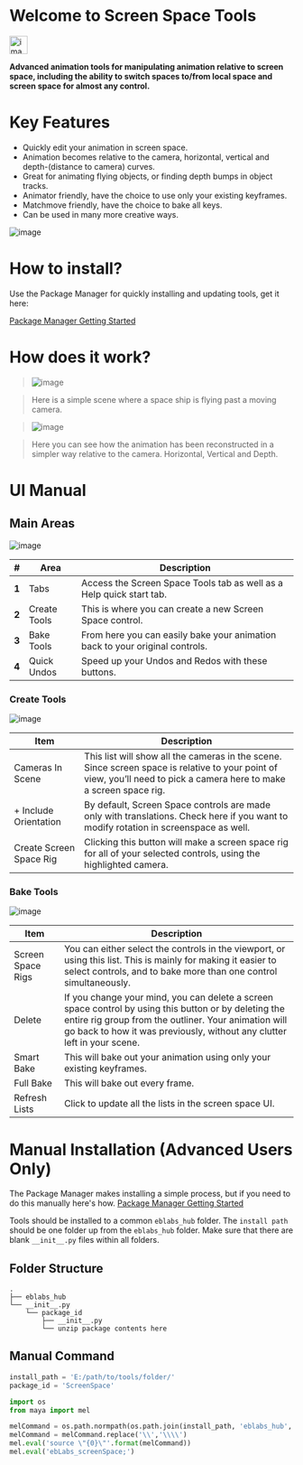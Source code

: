 # Welcome to Screen Space Tools

<img src="https://raw.githubusercontent.com/eblabs/eblabs_community/master/docs/ScreenSpaceTools/data/eblabs_screenSpace.png" alt="image" width="32px" />

**Advanced animation tools for manipulating animation relative to screen space, including the ability to switch spaces to/from local space and screen space for almost any control.**

# Key Features
* Quickly edit your animation in screen space.
* Animation becomes relative to the camera, horizontal, vertical and depth-(distance to camera) curves.
* Great for animating flying objects, or finding depth bumps in object tracks.
* Animator friendly, have the choice to use only your existing keyframes.
* Matchmove friendly, have the choice to bake all keys.
* Can be used in many more creative ways.

<img src="https://raw.githubusercontent.com/eblabs/eblabs_community/master/docs/ScreenSpaceTools/data/screenSpace_mainUI1.jpg" alt="image"/>

# How to install?
Use the Package Manager for quickly installing and updating tools, get it here:

[Package Manager Getting Started](https://eblabs.com/package-manager-quick-install-beta/)

# How does it work?
> <img src="https://raw.githubusercontent.com/eblabs/eblabs_community/master/docs/ScreenSpaceTools/data/ScreenSpace_Camera.gif" alt="image"/>

>Here is a simple scene where a space ship is flying past a moving camera.

> <img src="https://raw.githubusercontent.com/eblabs/eblabs_community/master/docs/ScreenSpaceTools/data/ScreenSpace_Edit2.gif" alt="image"/>

>Here you can see how the animation has been reconstructed in a simpler way relative to the camera. Horizontal, Vertical and Depth.

# UI Manual

## Main Areas
<img src="https://raw.githubusercontent.com/eblabs/eblabs_community/master/docs/ScreenSpaceTools/data/ScreenSpace_Main_Breakdown.png" alt="image"/>

| # | Area | Description | 
| --- | --- |--- |
| **1** | Tabs | Access the Screen Space Tools tab as well as a Help quick start tab. |
| **2** | Create Tools | This is where you can create a new Screen Space control. |
| **3** | Bake Tools | From here you can easily bake your animation back to your original controls.  |
| **4** | Quick Undos | Speed up your Undos and Redos with these buttons. |

### Create Tools
<img src="https://raw.githubusercontent.com/eblabs/eblabs_community/master/docs/ScreenSpaceTools/data/ScreenSpace_UI_Create.png" alt="image"/>

| Item | Description | 
| --- | --- |
| Cameras In Scene | This list will show all the cameras in the scene. Since screen space is relative to your point of view, you’ll need to pick a camera here to make a screen space rig.  | 
| + Include Orientation  | By default, Screen Space controls are made only with translations. Check here if you want to modify rotation in screenspace as well.  | 
| Create Screen Space Rig | Clicking this button will make a screen space rig for all of your selected controls, using the highlighted camera.  | 

### Bake Tools
<img src="https://raw.githubusercontent.com/eblabs/eblabs_community/master/docs/ScreenSpaceTools/data/ScreenSpace_UI_Bake.png" alt="image"/>

| Item | Description | 
| --- | --- |
| Screen Space Rigs | You can either select the controls in the viewport, or using this list. This is mainly for making it easier to select controls, and to bake more than one control simultaneously.  | 
| Delete | If you change your mind, you can delete a screen space control by using this button or by deleting the entire rig group from the outliner. Your animation will go back to how it was previously, without any clutter left in your scene. |
| Smart Bake | This will bake out your animation using only your existing keyframes.|
| Full Bake | This will bake out every frame. |
| Refresh Lists	 | Click to update all the lists in the screen space UI. |


# Manual Installation (Advanced Users Only)

The Package Manager makes installing a simple process, but if you need to do this manually here's how. [Package Manager Getting Started](https://eblabs.com/package-manager-quick-install-beta/)

Tools should be installed to a common `eblabs_hub` folder. The `install path` should be one folder up from the `eblabs_hub` folder. Make sure that there are blank `__init__.py` files within all folders.

## Folder Structure
```
.
├── eblabs_hub
└── __init__.py
    └── package_id
        ├── __init__.py
        └── unzip package contents here
```

## Manual Command

```python
install_path = 'E:/path/to/tools/folder/'
package_id = 'ScreenSpace'

import os
from maya import mel

melCommand = os.path.normpath(os.path.join(install_path, 'eblabs_hub', 'ScreenSpace', 'scripts', 'eblabs_screenSpace.mel'))
melCommand = melCommand.replace('\\','\\\\')
mel.eval('source \"{0}\"'.format(melCommand))
mel.eval('ebLabs_screenSpace;')
```


